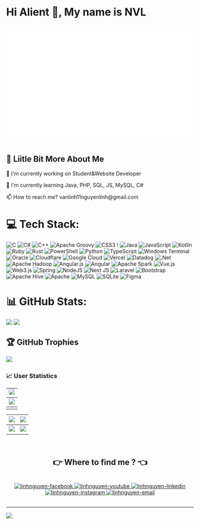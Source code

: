 # Hi Alient 👋, My name is NVL
<a href="#" target="_blank">
  <img src="svg/linhnguyen.svg" width="1200" alt="LinhNguyenNVL" />
</a>

## 💫 Liitle Bit More About Me

<p>🔭 I'm currently working on Student&Website Developer</p>
<p>🌱 I'm currently learning Java, PHP, SQL, JS, MySQL, C#</p>
<p>📫 How to reach me? vanlinh11nguyenlinh@gmail.com</p>


# 💻 Tech Stack:
![C](https://img.shields.io/badge/c-%2300599C.svg?style=plastic&logo=c&logoColor=white) ![C#](https://img.shields.io/badge/c%23-%23239120.svg?style=plastic&logo=c-sharp&logoColor=white) ![C++](https://img.shields.io/badge/c++-%2300599C.svg?style=plastic&logo=c%2B%2B&logoColor=white) ![Apache Groovy](https://img.shields.io/badge/Apache%20Groovy-4298B8.svg?style=plastic&logo=Apache+Groovy&logoColor=white) ![CSS3](https://img.shields.io/badge/css3-%231572B6.svg?style=plastic&logo=css3&logoColor=white) ! ![Java](https://img.shields.io/badge/java-%23ED8B00.svg?style=plastic&logo=openjdk&logoColor=white) ![JavaScript](https://img.shields.io/badge/javascript-%23323330.svg?style=plastic&logo=javascript&logoColor=%23F7DF1E) ![Kotlin](https://img.shields.io/badge/kotlin-%237F52FF.svg?style=plastic&logo=kotlin&logoColor=white) ![Ruby](https://img.shields.io/badge/ruby-%23CC342D.svg?style=plastic&logo=ruby&logoColor=white) ![Rust](https://img.shields.io/badge/rust-%23000000.svg?style=plastic&logo=rust&logoColor=white) ![PowerShell](https://img.shields.io/badge/PowerShell-%235391FE.svg?style=plastic&logo=powershell&logoColor=white) ![Python](https://img.shields.io/badge/python-3670A0?style=plastic&logo=python&logoColor=ffdd54) ![TypeScript](https://img.shields.io/badge/typescript-%23007ACC.svg?style=plastic&logo=typescript&logoColor=white) ![Windows Terminal](https://img.shields.io/badge/Windows%20Terminal-%234D4D4D.svg?style=plastic&logo=windows-terminal&logoColor=white) ![Oracle](https://img.shields.io/badge/Oracle-F80000?style=plastic&logo=oracle&logoColor=white) ![Cloudflare](https://img.shields.io/badge/Cloudflare-F38020?style=plastic&logo=Cloudflare&logoColor=white) ![Google Cloud](https://img.shields.io/badge/GoogleCloud-%234285F4.svg?style=plastic&logo=google-cloud&logoColor=white) ![Vercel](https://img.shields.io/badge/vercel-%23000000.svg?style=plastic&logo=vercel&logoColor=white) ![Datadog](https://img.shields.io/badge/datadog-%23632CA6.svg?style=plastic&logo=datadog&logoColor=white) ![.Net](https://img.shields.io/badge/.NET-5C2D91?style=plastic&logo=.net&logoColor=white) ![Apache Hadoop](https://img.shields.io/badge/Apache%20Hadoop-66CCFF?style=plastic&logo=apachehadoop&logoColor=black) ![Angular.js](https://img.shields.io/badge/angular.js-%23E23237.svg?style=plastic&logo=angularjs&logoColor=white) ![Angular](https://img.shields.io/badge/angular-%23DD0031.svg?style=plastic&logo=angular&logoColor=white) ![Apache Spark](https://img.shields.io/badge/Apache%20Spark-FDEE21?style=plastic&logo=apachespark&logoColor=black) ![Vue.js](https://img.shields.io/badge/vue.js-%2335495e.svg?style=plastic&logo=vuedotjs&logoColor=%234FC08D) ![Web3.js](https://img.shields.io/badge/web3.js-F16822?style=plastic&logo=web3.js&logoColor=white) ![Spring](https://img.shields.io/badge/spring-%236DB33F.svg?style=plastic&logo=spring&logoColor=white) ![NodeJS](https://img.shields.io/badge/node.js-6DA55F?style=plastic&logo=node.js&logoColor=white) ![Next JS](https://img.shields.io/badge/Next-black?style=plastic&logo=next.js&logoColor=white) ![Laravel](https://img.shields.io/badge/laravel-%23FF2D20.svg?style=plastic&logo=laravel&logoColor=white) ![Bootstrap](https://img.shields.io/badge/bootstrap-%238511FA.svg?style=plastic&logo=bootstrap&logoColor=white) ![Apache Hive](https://img.shields.io/badge/Apache%20Hive-FDEE21?style=plastic&logo=apachehive&logoColor=black) ![Apache](https://img.shields.io/badge/apache-%23D42029.svg?style=plastic&logo=apache&logoColor=white) ![MySQL](https://img.shields.io/badge/mysql-%2300000f.svg?style=plastic&logo=mysql&logoColor=white) ![SQLite](https://img.shields.io/badge/sqlite-%2307405e.svg?style=plastic&logo=sqlite&logoColor=white) ![Figma](https://img.shields.io/badge/figma-%23F24E1E.svg?style=plastic&logo=figma&logoColor=white) 
# 📊 GitHub Stats:
![](https://github-readme-stats.vercel.app/api?username=nguyenvanlinh1105&theme=dark&hide_border=false&include_all_commits=false&count_private=false)
![](https://github-readme-stats.vercel.app/api/top-langs/?username=nguyenvanlinh1105&theme=dark&hide_border=false&include_all_commits=false&count_private=false&layout=compact)

## 🏆 GitHub Trophies
![](https://github-trophies.vercel.app/?username=nguyenvanlinh1105)

### 📈 User Statistics
<table>
  <tbody>
    <tr>
      <td>
        <a href="https://github-readme-streak-stats.herokuapp.com/?user=nguyenvanlinh1105">
          <img width="705" src="https://github-readme-streak-stats.herokuapp.com/?user=nguyenvanlinh1105&bg_color=30,e96443,904e95&title_color=fff&text_color=fff&theme=radical&hide_border=true">
        </a>
      </td>
    </tr>
  </tbody>
  <tbody>
    <tr>
      <td>
        <a href="https://github-profile-summary-cards.vercel.app/api/cards/profile-details?username=nguyenvanlinh1105">
          <img width="705" src="https://github-profile-summary-cards.vercel.app/api/cards/profile-details?username=nguyenvanlinh1105&theme=dracula"/>
        </a>
      </td>
    </tr>
  </tbody>
  <tbody>
    <tr>
      <td>
        <!-- <a href="https://activity-graph.herokuapp.com/graph?username=nguyenvanlinh1105">
          <img width="705" src="https://activity-graph.herokuapp.com/graph?username=nguyenvanlinh1105&theme=dracula">
        </a> -->
      </td>
    </tr>
  </tbody>
</table>

<table>
  <tbody>
    <tr>
      <th>
        <a href="https://github-profile-summary-cards.vercel.app/api/cards/repos-per-language?username=nguyenvanlinh1105">
          <img src="https://github-profile-summary-cards.vercel.app/api/cards/repos-per-language?username=nguyenvanlinh1105&theme=dracula"/>
        </a>
      </th>
      <th>
        <a href="https://github-profile-summary-cards.vercel.app/api/cards/most-commit-language?username=nguyenvanlinh1105&">
          <img src="https://github-profile-summary-cards.vercel.app/api/cards/most-commit-language?username=nguyenvanlinh1105&theme=dracula"/>
        </a>
      </th>
    </tr>
  </tbody>
  <tbody>
    <tr>
      <td>
        <a href="https://github-profile-summary-cards.vercel.app/api/cards/stats?username=nguyenvanlinh1105">
          <img src="https://github-profile-summary-cards.vercel.app/api/cards/stats?username=nguyenvanlinh1105&theme=dracula"/>
        </a>
      </td>
      <td>
        <a href="https://github-profile-summary-cards.vercel.app/api/cards/productive-time?username=nguyenvanlinh1105">
          <img src="https://github-profile-summary-cards.vercel.app/api/cards/productive-time?username=nguyenvanlinh1105&theme=dracula"/>
        </a>
      </td>
    </tr>
  </tbody>
</table>




<br>
<h2 align="center">👉 Where to find me ? 👈</h2>
<br>
<!-- https://icons8.com -->
<div align="center">
  <a href="https://www.facebook.com/nguynlinh.1105" target="blank">
    <img src="https://img.icons8.com/bubbles/100/000000/facebook-new.png" alt="linhnguyen-facebook" />
  </a>
  <a href="https://www.youtube.com/@nvlmf9597" target="blank">
    <img src="https://img.icons8.com/bubbles/100/000000/youtube-squared.png" alt="linhnguyen-youtube" />
  </a>
  <a href="https://www.linkedin.com" target="blank">
    <img src="https://img.icons8.com/bubbles/100/000000/linkedin.png" alt="linhnguyen-linkedin" />
  </a>
  <a href="https://www.instagram.com/_nguyn.linh/" target="blank">
    <img src="https://img.icons8.com/bubbles/100/000000/instagram.png" alt="linhnguyen-instagram" />
  </a>
  <a href="mailto:vanlinh11nguyenlinh@gmail.com" target="top">
    <img src="https://img.icons8.com/bubbles/100/000000/apple-mail.png" alt="linhnguyen-email" />
  </a>
</div>

<br>

---
[![](https://visitcount.itsvg.in/api?id=nguyenvanlinh1105&icon=0&color=0)](https://visitcount.itsvg.in)




